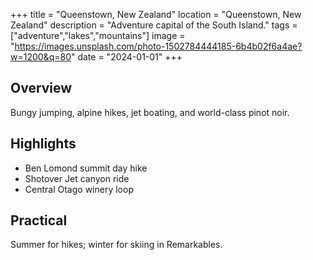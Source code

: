 +++
title = "Queenstown, New Zealand"
location = "Queenstown, New Zealand"
description = "Adventure capital of the South Island."
tags = ["adventure","lakes","mountains"]
image = "https://images.unsplash.com/photo-1502784444185-6b4b02f6a4ae?w=1200&q=80"
date = "2024-01-01"
+++

## Overview
Bungy jumping, alpine hikes, jet boating, and world-class pinot noir.

## Highlights
- Ben Lomond summit day hike
- Shotover Jet canyon ride
- Central Otago winery loop

## Practical
Summer for hikes; winter for skiing in Remarkables.
